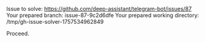 Issue to solve: https://github.com/deep-assistant/telegram-bot/issues/87
Your prepared branch: issue-87-9c2d6dfe
Your prepared working directory: /tmp/gh-issue-solver-1757534962849

Proceed.